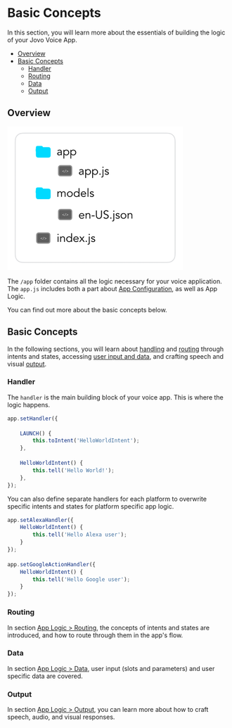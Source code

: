 # Basic Concepts

In this section, you will learn more about the essentials of building the logic of your Jovo Voice App.

* [Overview](#overview)
* [Basic Concepts](#basic-concepts)
  * [Handler](#handler)
  * [Routing](#routing)
  * [Data](#data)
  * [Output](#output)

## Overview

![Alexa Skill Folder in a Jovo Project](../img/folder-structure-simple.png "Alexa Skill Folder in a Jovo Project" )

The `/app` folder contains all the logic necessary for your voice application. The `app.js` includes both a part about [App Configuration](../03_app-configuration './app-configuration'), as well as App Logic.

You can find out more about the basic concepts below.

## Basic Concepts

In the following sections, you will learn about [handling](#handler) and [routing](#routing) through intents and states, accessing [user input and data](#data), and crafting speech and visual [output](#output). 

### Handler

The `handler` is the main building block of your voice app. This is where the logic happens.

```javascript
app.setHandler({

    LAUNCH() {
        this.toIntent('HelloWorldIntent');
    },

    HelloWorldIntent() {
        this.tell('Hello World!');
    },
});
```

You can also define separate handlers for each platform to overwrite specific intents and states for platform specific app logic.

```javascript
app.setAlexaHandler({
    HelloWorldIntent() {
        this.tell('Hello Alexa user');
    }
});

app.setGoogleActionHandler({
    HelloWorldIntent() {
        this.tell('Hello Google user');
    }
});
```

### Routing

In section [App Logic > Routing](./01_routing './routing'), the concepts of intents and states are introduced, and how to route through them in the app's flow.


### Data

In section [App Logic > Data](./02_data, './data'), user input (slots and parameters) and user specific data are covered.


### Output

In section [App Logic > Output](./03_output './output'), you can learn more about how to craft speech, audio, and visual responses.


<!--[metadata]: {"description": "Find out how to build voice app logic with the Jovo Framework",
		        "route": "basic-concepts"}-->
